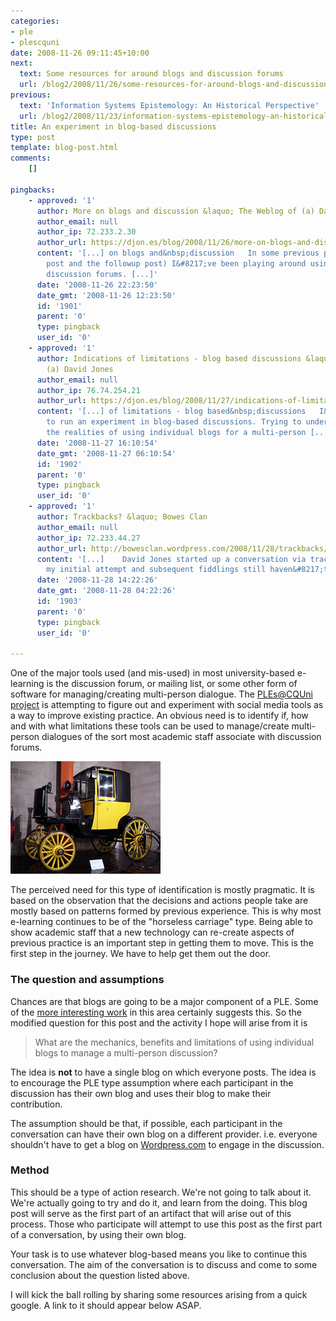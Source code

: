 ```yaml
---
categories:
- ple
- plescquni
date: 2008-11-26 09:11:45+10:00
next:
  text: Some resources for around blogs and discussion forums
  url: /blog2/2008/11/26/some-resources-for-around-blogs-and-discussion-forums/
previous:
  text: 'Information Systems Epistemology: An Historical Perspective'
  url: /blog2/2008/11/23/information-systems-epistemology-an-historical-perspective/
title: An experiment in blog-based discussions
type: post
template: blog-post.html
comments:
    []
    
pingbacks:
    - approved: '1'
      author: More on blogs and discussion &laquo; The Weblog of (a) David Jones
      author_email: null
      author_ip: 72.233.2.30
      author_url: https://djon.es/blog/2008/11/26/more-on-blogs-and-discussion/
      content: '[...] on blogs and&nbsp;discussion   In some previous posts (the original
        post and the followup post) I&#8217;ve been playing around using blogs for multiple
        discussion forums. [...]'
      date: '2008-11-26 22:23:50'
      date_gmt: '2008-11-26 12:23:50'
      id: '1901'
      parent: '0'
      type: pingback
      user_id: '0'
    - approved: '1'
      author: Indications of limitations - blog based discussions &laquo; The Weblog of
        (a) David Jones
      author_email: null
      author_ip: 76.74.254.21
      author_url: https://djon.es/blog/2008/11/27/indications-of-limitations-blog-based-discussions/
      content: '[...] of limitations - blog based&nbsp;discussions   I&#8217;m trying
        to run an experiment in blog-based discussions. Trying to understand, from experience,
        the realities of using individual blogs for a multi-person [...]'
      date: '2008-11-27 16:10:54'
      date_gmt: '2008-11-27 06:10:54'
      id: '1902'
      parent: '0'
      type: pingback
      user_id: '0'
    - approved: '1'
      author: Trackbacks? &laquo; Bowes Clan
      author_email: null
      author_ip: 72.233.44.27
      author_url: http://bowesclan.wordpress.com/2008/11/28/trackbacks/
      content: '[...]    David Jones started up a conversation via trackbacks, however
        my initial attempt and subsequent fiddlings still haven&#8217;t made my [...]'
      date: '2008-11-28 14:22:26'
      date_gmt: '2008-11-28 04:22:26'
      id: '1903'
      parent: '0'
      type: pingback
      user_id: '0'
    
---
```

One of the major tools used (and mis-used) in most university-based e-learning is the discussion forum, or mailing list, or some other form of software for managing/creating multi-person dialogue. The [PLEs@CQUni project](http://cddu.cqu.edu.au/index.php/PLEs%40CQUni) is attempting to figure out and experiment with social media tools as a way to improve existing practice. An obvious need is to identify if, how and with what limitations these tools can be used to manage/create multi-person dialogues of the sort most academic staff associate with discussion forums.

[![](images/93840305_b6ebb22c57_m.jpg)](http://flickr.com/photos/sumit/93840305/)

The perceived need for this type of identification is mostly pragmatic. It is based on the observation that the decisions and actions people take are mostly based on patterns formed by previous experience. This is why most e-learning continues to be of the "horseless carriage" type. Being able to show academic staff that a new technology can re-create aspects of previous practice is an important step in getting them to move. This is the first step in the journey. We have to help get them out the door.

### The question and assumptions

Chances are that blogs are going to be a major component of a PLE. Some of the [more interesting work](http://www.chrislott.org/2008/11/05/wcet-2008-day-1/) in this area certainly suggests this. So the modified question for this post and the activity I hope will arise from it is

> What are the mechanics, benefits and limitations of using individual blogs to manage a multi-person discussion?

The idea is **not** to have a single blog on which everyone posts. The idea is to encourage the PLE type assumption where each participant in the discussion has their own blog and uses their blog to make their contribution.

The assumption should be that, if possible, each participant in the conversation can have their own blog on a different provider. i.e. everyone shouldn't have to get a blog on [Wordpress.com](http://wordpress.com/) to engage in the discussion.

### Method

This should be a type of action research. We're not going to talk about it. We're actually going to try and do it, and learn from the doing. This blog post will serve as the first part of an artifact that will arise out of this process. Those who participate will attempt to use this post as the first part of a conversation, by using their own blog.

Your task is to use whatever blog-based means you like to continue this conversation. The aim of the conversation is to discuss and come to some conclusion about the question listed above.

I will kick the ball rolling by sharing some resources arising from a quick google. A link to it should appear below ASAP.